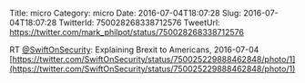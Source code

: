 Title: micro
Category: micro
Date: 2016-07-04T18:07:28
Slug: 2016-07-04T18:07:28
TwitterId: 750028268338712576
TweetUrl: https://twitter.com/mark_philpot/status/750028268338712576

RT [@SwiftOnSecurity](https://twitter.com/SwiftOnSecurity): Explaining Brexit to Americans, 2016-07-04 [https://twitter.com/SwiftOnSecurity/status/750025229888462848/photo/1](https://twitter.com/SwiftOnSecurity/status/750025229888462848/photo/1)